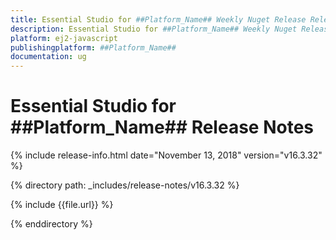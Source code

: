 ```yaml
---
title: Essential Studio for ##Platform_Name## Weekly Nuget Release Release Notes  
description: Essential Studio for ##Platform_Name## Weekly Nuget Release Release Notes  
platform: ej2-javascript
publishingplatform: ##Platform_Name##
documentation: ug
---
```


# Essential Studio for  ##Platform_Name##  Release Notes  

{% include release-info.html date="November 13, 2018"   version="v16.3.32"  %} 

{% directory path: _includes/release-notes/v16.3.32 %}

{% include {{file.url}} %}

{% enddirectory %}

